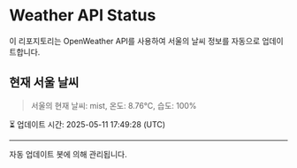 
# Weather API Status

이 리포지토리는 OpenWeather API를 사용하여 서울의 날씨 정보를 자동으로 업데이트합니다.

## 현재 서울 날씨
> 서울의 현재 날씨: mist, 온도: 8.76°C, 습도: 100%

⏳ 업데이트 시간: 2025-05-11 17:49:28 (UTC)

---
자동 업데이트 봇에 의해 관리됩니다.
